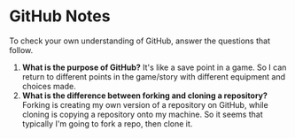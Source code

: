 # GitHub Notes

To check your own understanding of GitHub, answer the questions that follow.

1. **What is the purpose of GitHub?** It's like a save point in a game. So I can return to different points in the game/story with different equipment and choices made.
1. **What is the difference between forking and cloning a repository?** Forking is creating my own version of a repository on GitHub, while cloning is copying a repository onto my machine. So it seems that typically I'm going to fork a repo, then clone it.